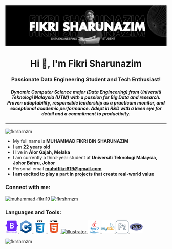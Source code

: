 <img align="center"  src="Header.png">
<h1 align="center">Hi 👋, I'm Fikri Sharunazim</h1>
<h3 align="center">Passionate Data Engineering Student and Tech Enthusiast!</h3>
<h5 align="center">Dynamic Computer Science major (Data Engineering) from Universiti Teknologi Malaysia (UTM) with a passion for Big Data and research. Proven adaptability, responsible leadership as a practicum monitor, and exceptional academic performance. Adept in R&D with a keen eye for detail and a commitment to productivity.</h5>
<hr>

<p align="left"> <img src="https://komarev.com/ghpvc/?username=fkrshrnzm&label=Profile%20views&color=0e75b6&style=flat" alt="fkrshrnzm" /> </p>

* My full name is **MUHAMMAD FIKRI BIN SHARUNAZIM**
* I am **22 years old**
* I live in **Alor Gajah, Melaka**
* I am currently a third-year student at **Universiti Teknologi Malaysia, Johor Bahru, Johor**
* Personal email **muhdfikri619@gmail.com**
* **I am excited to play a part in projects that create real-world value**

<h3 align="left">Connect with me:</h3>
<p align="left">
<a href="https://linkedin.com/in/muhammad-fikri19" target="blank"><img align="center" src="https://raw.githubusercontent.com/rahuldkjain/github-profile-readme-generator/master/src/images/icons/Social/linked-in-alt.svg" alt="muhammad-fikri19" height="30" width="40" /></a>
<a href="https://instagram.com/fkrshrnzm" target="blank"><img align="center" src="https://raw.githubusercontent.com/rahuldkjain/github-profile-readme-generator/master/src/images/icons/Social/instagram.svg" alt="fkrshrnzm" height="30" width="40" /></a>
</p>

<h3 align="left">Languages and Tools:</h3>
<p align="left"> <a href="https://getbootstrap.com" target="_blank" rel="noreferrer"> <img src="https://raw.githubusercontent.com/devicons/devicon/master/icons/bootstrap/bootstrap-plain-wordmark.svg" alt="bootstrap" width="40" height="40"/> </a> <a href="https://www.w3schools.com/cpp/" target="_blank" rel="noreferrer"> <img src="https://raw.githubusercontent.com/devicons/devicon/master/icons/cplusplus/cplusplus-original.svg" alt="cplusplus" width="40" height="40"/> </a> <a href="https://www.w3schools.com/css/" target="_blank" rel="noreferrer"> <img src="https://raw.githubusercontent.com/devicons/devicon/master/icons/css3/css3-original-wordmark.svg" alt="css3" width="40" height="40"/> </a> <a href="https://www.w3.org/html/" target="_blank" rel="noreferrer"> <img src="https://raw.githubusercontent.com/devicons/devicon/master/icons/html5/html5-original-wordmark.svg" alt="html5" width="40" height="40"/> </a> <a href="https://www.adobe.com/in/products/illustrator.html" target="_blank" rel="noreferrer"> <img src="https://www.vectorlogo.zone/logos/adobe_illustrator/adobe_illustrator-icon.svg" alt="illustrator" width="40" height="40"/> </a> <a href="https://www.java.com" target="_blank" rel="noreferrer"> <img src="https://raw.githubusercontent.com/devicons/devicon/master/icons/java/java-original.svg" alt="java" width="40" height="40"/> </a> <a href="https://www.mysql.com/" target="_blank" rel="noreferrer"> <img src="https://raw.githubusercontent.com/devicons/devicon/master/icons/mysql/mysql-original-wordmark.svg" alt="mysql" width="40" height="40"/> </a> <a href="https://www.photoshop.com/en" target="_blank" rel="noreferrer"> <img src="https://raw.githubusercontent.com/devicons/devicon/master/icons/photoshop/photoshop-line.svg" alt="photoshop" width="40" height="40"/> </a> <a href="https://www.php.net" target="_blank" rel="noreferrer"> <img src="https://raw.githubusercontent.com/devicons/devicon/master/icons/php/php-original.svg" alt="php" width="40" height="40"/> </a> </p>

<p><img align="left" src="https://github-readme-stats.vercel.app/api/top-langs?username=fkrshrnzm&show_icons=true&locale=en&layout=compact" alt="fkrshrnzm" /></p>

<!---
<p>&nbsp;<img align="center" src="https://github-readme-stats.vercel.app/api?username=fkrshrnzm&show_icons=true&locale=en" alt="fkrshrnzm" /></p>
-->
